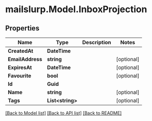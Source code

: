 
# mailslurp.Model.InboxProjection

## Properties

Name | Type | Description | Notes
------------ | ------------- | ------------- | -------------
**CreatedAt** | **DateTime** |  | 
**EmailAddress** | **string** |  | [optional] 
**ExpiresAt** | **DateTime** |  | [optional] 
**Favourite** | **bool** |  | [optional] 
**Id** | **Guid** |  | 
**Name** | **string** |  | [optional] 
**Tags** | **List&lt;string&gt;** |  | [optional] 

[[Back to Model list]](../README.md#documentation-for-models)
[[Back to API list]](../README.md#documentation-for-api-endpoints)
[[Back to README]](../README.md)

